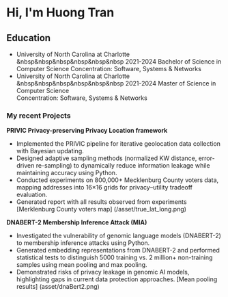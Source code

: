 # Hi, I'm Huong Tran

## Education
- University of North Carolina at Charlotte &nbsp&nbsp&nbsp&nbsp&nbsp&nbsp 2021-2024 
Bachelor of Science in Computer Science 
Concentration: Software, Systems & Networks
- University of North Carolina at Charlotte &nbsp&nbsp&nbsp&nbsp&nbsp&nbsp 2021-2024
Master of Science in Computer Science			
Concentration: Software, Systems & Networks

### My recent Projects
**PRIVIC Privacy-preserving Privacy Location framework**
-	Implemented the PRIVIC pipeline for iterative geolocation data collection with Bayesian updating.
-	Designed adaptive sampling methods (normalized KW distance, error-driven re-sampling) to dynamically reduce information leakage while maintaining accuracy using Python.
-	Conducted experiments on 800,000+ Mecklenburg County voters data, mapping addresses into 16×16 grids for privacy–utility tradeoff evaluation.
-	Generated report with all results observed from experiments
[Merklenburg County voters map] (/asset/true_lat_long.png)
  
**DNABERT-2 Membership Inference Attack (MIA)**
-	Investigated the vulnerability of genomic language models (DNABERT-2) to membership inference attacks using Python. 
-	Generated embedding representations from DNABERT-2 and performed statistical tests to distinguish 5000 training vs. 2 million+ non-training samples using mean pooling and max pooling.
-	Demonstrated risks of privacy leakage in genomic AI models, highlighting gaps in current data protection approaches.
[Mean pooling results] (asset/dnaBert2.png)

